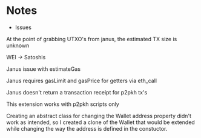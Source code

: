 # Notes

- Issues

At the point of grabbing UTXO's from janus, the estimated TX size is unknown

WEI -> Satoshis

Janus issue with estimateGas

Janus requires gasLimit and gasPrice for getters via eth_call

Janus doesn't return a transaction receipt for p2pkh tx's

This extension works with p2pkh scripts only

Creating an abstract class for changing the Wallet address property didn't work as intended, so I created a clone of the Wallet that would be extended while changing the way the address is defined in 
the constuctor.


